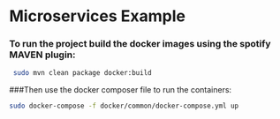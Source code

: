 # Microservices Example

### To run the project build the docker images using the spotify MAVEN plugin:
```bash
 sudo mvn clean package docker:build
```

###Then use the docker composer file to run the containers:
```bash
sudo docker-compose -f docker/common/docker-compose.yml up
```
